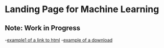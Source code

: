# Landing Page for Machine Learning
## Note: Work in Progress
-[example1 of a link to html](spare_parts.html)
-[example of a download](sample_code_html_javascript.pdf)
